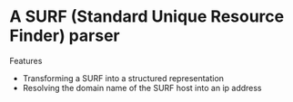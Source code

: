 # A SURF (Standard Unique Resource Finder) parser

Features
- Transforming a SURF into a structured representation
- Resolving the domain name of the SURF host into an ip address

